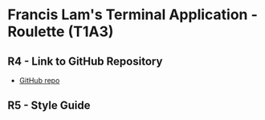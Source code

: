 # Francis Lam's Terminal Application - Roulette (T1A3)

## R4 - Link to GitHub Repository
- [GitHub repo](https://github.com/frankie3388/Terminal-app-T1A3.git)

## R5 - Style Guide
